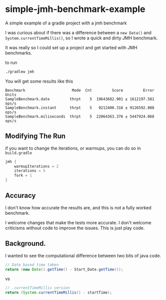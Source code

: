 # simple-jmh-benchmark-example
A simple example of a gradle project with a jmh benchmark


I was curious about if there was a difference between a `new Data()` and `System.currentTimeMillis()`, so I wrote a quick and dirty JMH benchmark.

It was really so I could set up a project and get started with JMH benchmarks.

to run

```bash
./gradlew jmh
```


You will get some results like this

```text
Benchmark                     Mode  Cnt         Score         Error  Units
SampleBenchmark.date         thrpt    5  19643682.901 ± 1612197.581  ops/s
SampleBenchmark.instant      thrpt    5   9212400.316 ± 9126592.808  ops/s
SampleBenchmark.miliseconds  thrpt    5  22064363.376 ± 5447924.068  ops/s
```

## Modifying The Run

if you want to change the iterations, or warmups, you can do so in `build.gradle`

```groovy
jmh {
    warmupIterations = 2
    iterations = 5
    fork = 1
}
```

## Accuracy

I don't know how accurate the results are, and this is not a fully worked benchmark.

I welcome changes that make the tests more accurate.  I don't welcome criticisms without code to improve the issues.  This is just play code.

## Background.

I wanted to see the computational difference between two bits of java code.

```java
// Date based time taken
return (new Date().getTime() - Start_Date.getTime());
```

vs

```java
// .currentTimeMillis version
return (System.currentTimeMillis() - startTime);

```

